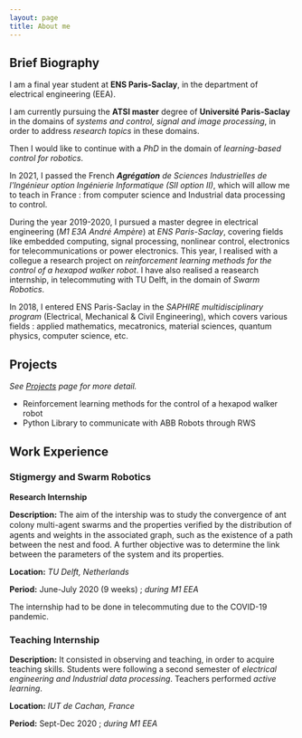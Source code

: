 ```yaml
---
layout: page
title: About me
---
```


## Brief Biography

I am a final year student at **ENS Paris-Saclay**, in the department of electrical engineering (EEA). 

I am currently pursuing the **ATSI master** degree of **Université Paris-Saclay** in the domains of *systems and control, signal and image processing*, in order to address *research topics* in these domains. 

Then I would like to continue with a *PhD* in the domain of *learning-based control for robotics*. 

In 2021, I passed the French ***Agrégation** de Sciences Industrielles de l'Ingénieur option Ingénierie Informatique (SII option II)*, which will allow me to teach in France : from computer science and Industrial data processing to control. 

During the year 2019-2020, I pursued a master degree in electrical engineering (*M1 E3A André Ampère*) at *ENS Paris-Saclay*, covering fields like embedded computing, signal processing, nonlinear control, electronics for telecommunications or power electronics. This year, I realised with a collegue a research project on *reinforcement learning methods for the control of a hexapod walker robot*. I have also realised a reasearch internship, in telecommuting with TU Delft, in the domain of *Swarm Robotics*. 

In 2018, I entered ENS Paris-Saclay in the *SAPHIRE multidisciplinary program* (Electrical, Mechanical & Civil Engineering), which covers various fields : 
applied mathematics, mecatronics, material sciences, quantum physics, computer science, etc.


## Projects

*See [Projects](/projets/) page for more detail.*

- Reinforcement learning methods for the control of a hexapod walker robot
- Python Library to communicate with ABB Robots through RWS

## Work Experience

### Stigmergy and Swarm Robotics

**Research Internship**

**Description:** The aim of the intership was to study the convergence of ant colony multi-agent swarms and
the properties veriﬁed by the distribution of agents and weights in the associated graph, such as the
existence of a path between the nest and food. A further objective was to determine the link between
the parameters of the system and its properties.

**Location:** *TU Delft, Netherlands*

**Period:** June-July 2020 (9 weeks) ; *during M1 EEA*

The internship had to be done in telecommuting due to the COVID-19 pandemic.

### Teaching Internship 

**Description:** It consisted in observing and teaching, in order to acquire teaching skills. Students were following a second semester of *electrical engineering and Industrial data processing*. Teachers performed *active learning*. 

**Location:** *IUT de Cachan, France*

**Period:** Sept-Dec 2020 ; *during M1 EEA*

